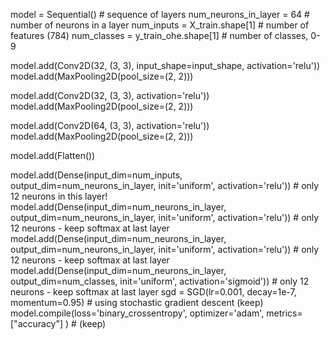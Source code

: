 <!-- Min: 3.066
Mean: 3.985
Max: 5.427

RMSE: 1.98
Accuracy: 1745/3662
Epochs: 10 -->

model = Sequential() # sequence of layers
num_neurons_in_layer = 64 # number of neurons in a layer
num_inputs = X_train.shape[1] # number of features (784)
num_classes = y_train_ohe.shape[1]  # number of classes, 0-9

model.add(Conv2D(32, (3, 3), input_shape=input_shape, activation='relu'))
model.add(MaxPooling2D(pool_size=(2, 2)))

model.add(Conv2D(32, (3, 3), activation='relu'))
model.add(MaxPooling2D(pool_size=(2, 2)))

model.add(Conv2D(64, (3, 3), activation='relu'))
model.add(MaxPooling2D(pool_size=(2, 2)))

model.add(Flatten())

model.add(Dense(input_dim=num_inputs,
                 output_dim=num_neurons_in_layer,
                 init='uniform',
                 activation='relu')) # only 12 neurons in this layer!
model.add(Dense(input_dim=num_neurons_in_layer,
                 output_dim=num_neurons_in_layer,
                 init='uniform',
                 activation='relu')) # only 12 neurons - keep softmax at last layer
model.add(Dense(input_dim=num_neurons_in_layer,
                 output_dim=num_neurons_in_layer,
                 init='uniform',
                 activation='relu')) # only 12 neurons - keep softmax at last layer
model.add(Dense(input_dim=num_neurons_in_layer,
                 output_dim=num_classes,
                 init='uniform',
                 activation='sigmoid')) # only 12 neurons - keep softmax at last layer
sgd = SGD(lr=0.001, decay=1e-7, momentum=0.95) # using stochastic gradient descent (keep)
model.compile(loss='binary_crossentropy', optimizer='adam', metrics=["accuracy"] ) # (keep)

